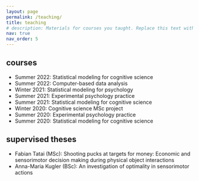 ```yaml
---
layout: page
permalink: /teaching/
title: teaching
# description: Materials for courses you taught. Replace this text with your description.
nav: true
nav_order: 5
---
```


## courses
- Summer 2022: Statistical modeling for cognitive science
- Summer 2022: Computer-based data analysis
- Winter 2021: Statistical modeling for psychology
- Summer 2021: Experimental psychology practice
- Summer 2021: Statistical modeling for cognitive science
- Winter 2020: Cognitive science MSc project
- Summer 2020: Experimental psychology practice
- Summer 2020: Statistical modeling for cognitive science

## supervised theses
- Fabian Tatai (MSc): Shooting pucks at targets for money: Economic and sensorimotor decision making during physical object interactions
- Anna-Maria Kugler (BSc): An investigation of optimality in sensorimotor actions